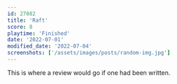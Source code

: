 ```yaml
---
id: 27082
title: 'Raft'
score: 8
playtime: 'Finished'
date: '2022-07-01'
modified_date: '2022-07-04'
screenshots: ['/assets/images/posts/random-img.jpg']
---
```


This is where a review would go if one had been written.
